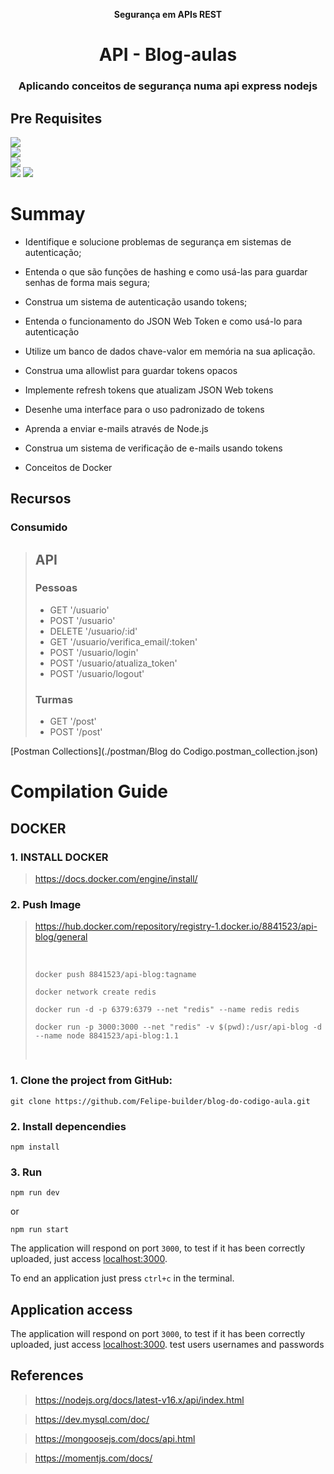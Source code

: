 <p align="center"><b>Segurança em APIs REST</b></p>

<div align="center">


</div>

  <h1 align="center">API - Blog-aulas</h1>
  <h3 align="center">Aplicando conceitos de segurança numa api express nodejs</h3>
  <p align="center" style="indent-text"><p>

## Pre Requisites
<a href="https://nodejs.org/en/download/"><img src="https://img.shields.io/badge/nodejs-v16.14.0-green?style=for-the-badge&logo=node.js"/></a></br>
<a href="https://www.mysql.com/downloads/"><img src="https://img.shields.io/badge/mysql-yellowgreen?style=for-the-badge&logo=mysql"/></a></br>
<a href="https://docs.npmjs.com/about-npm"><img src="https://img.shields.io/badge/npm-v8.3.1-yellow?style=for-the-badge&logo=npm"/></a></br>
<a href="https://redis.io/docs/getting-started/installation/"><img src="https://img.shields.io/badge/redis-yellow?style=for-the-badge&logo=redis"/></a>
<a href="https://code.visualstudio.com/download"><img src="https://img.shields.io/badge/vscode-yellow?style=for-the-badge&logo=Visual Studio Code"/></a>

# Summay

 - Identifique e solucione problemas de segurança em sistemas de autenticação;
 - Entenda o que são funções de hashing e como usá-las para guardar senhas de forma mais segura;
 - Construa um sistema de autenticação usando tokens;
 - Entenda o funcionamento do JSON Web Token e como usá-lo para autenticação
 - Utilize um banco de dados chave-valor em memória na sua aplicação.

 - Construa uma allowlist para guardar tokens opacos
 - Implemente refresh tokens que atualizam JSON Web tokens
 - Desenhe uma interface para o uso padronizado de tokens
 - Aprenda a enviar e-mails através de Node.js
 - Construa um sistema de verificação de e-mails usando tokens

 - Conceitos de Docker


## Recursos
### Consumido
> ## API
>
>
> ### Pessoas
>   - GET '/usuario'
>   - POST '/usuario'
>   - DELETE '/usuario/:id'
>   - GET '/usuario/verifica_email/:token'
>   - POST '/usuario/login'
>   - POST '/usuario/atualiza_token'
>   - POST '/usuario/logout'
>
> ### Turmas
>   - GET '/post'
>   - POST '/post'



[Postman Collections](./postman/Blog do Codigo.postman_collection.json)

# Compilation Guide

## DOCKER


### 1. INSTALL DOCKER

> https://docs.docker.com/engine/install/

### 2. Push Image

> https://hub.docker.com/repository/registry-1.docker.io/8841523/api-blog/general
>
> <br>
>
>```
>docker push 8841523/api-blog:tagname
>```
>```
>docker network create redis
>```
>```
>docker run -d -p 6379:6379 --net "redis" --name redis redis
>```
>```
>docker run -p 3000:3000 --net "redis" -v $(pwd):/usr/api-blog -d --name node 8841523/api-blog:1.1
>```
> <br>



### 1. Clone the project from GitHub:

```
git clone https://github.com/Felipe-builder/blog-do-codigo-aula.git
```


### 2. Install depencendies

```
npm install
```
    
### 3. Run

```
npm run dev
```
or

```
npm run start
```



The application will respond on port `3000`, to test if it has been correctly uploaded, just access [localhost:3000](http://localhost:3000).

To end an application just press `ctrl+c` in the terminal.

## Application access

The application will respond on port `3000`, to test if it has been correctly uploaded, just access [localhost:3000](http://localhost:3000).
test users usernames and passwords 

## References

> https://nodejs.org/docs/latest-v16.x/api/index.html

> https://dev.mysql.com/doc/

> https://mongoosejs.com/docs/api.html

> https://momentjs.com/docs/